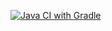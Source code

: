 [![Java CI with Gradle](https://github.com/Valmar91/BDD/actions/workflows/gradle.yml/badge.svg)](https://github.com/Valmar91/BDD/actions/workflows/gradle.yml)